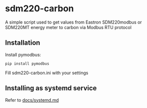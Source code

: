 # sdm220-carbon
A simple script used to get values from Eastron SDM220modbus or SDM220MT energy meter to carbon via Modbus RTU protocol

## Installation

Install pymodbus:
```
pip install pymodbus
```

Fill sdm220-carbon.ini with your settings

## Installing as systemd service
Refer to [docs/systemd.md](doc/systemd.md)